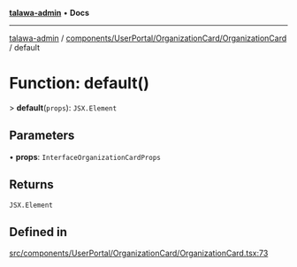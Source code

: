 [**talawa-admin**](../../../../../README.md) • **Docs**

***

[talawa-admin](../../../../../modules.md) / [components/UserPortal/OrganizationCard/OrganizationCard](../README.md) / default

# Function: default()

\> **default**(`props`): `JSX.Element`

## Parameters

• **props**: `InterfaceOrganizationCardProps`

## Returns

`JSX.Element`

## Defined in

[src/components/UserPortal/OrganizationCard/OrganizationCard.tsx:73](https://github.com/PalisadoesFoundation/talawa-admin/blob/4bef0939e3fab4672bfd3599312195b8557e01a3/src/components/UserPortal/OrganizationCard/OrganizationCard.tsx#L73)

